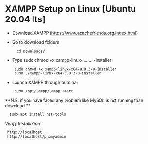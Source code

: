 # XAMPP Setup on Linux [Ubuntu 20.04 lts]

* Download XAMPP (https://www.apachefriends.org/index.html)
* Go to download folders

        cd Downloads/
        
 * Type sudo chmod +x xampp-linux-.........-installer
 
        sudo chmod +x xampp-linux-x64-8.0.3-0-installer
        sudo ./xampp-linux-x64-8.0.3-0-installer
        
 * Launch XAMPP through terminal
  
        sudo /opt/lampp/lampp start
 **N.B. if you have faced any problem like MySQL is not running than download **
 
      sudo apt install net-tools
 _Verify Installation_

     http://localhost
     http://localhost/phpmyadmin
      
